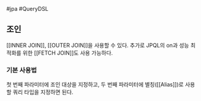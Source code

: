 #jpa #QueryDSL

## 조인
[[INNER JOIN]], [[OUTER JOIN]]을 사용할 수 있다. 추가로 JPQL의 on과 성능 최적화를 위한 [[FETCH JOIN]]도 사용 가능하다.

### 기본 사용법
첫 번째 파라미터에 조인 대상을 지정하고, 두 번째 파라미터에 별칭([[Alias]])로 사용할 쿼리 타입을 지정하면 된다.

```java

```
